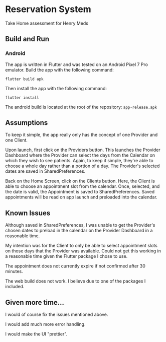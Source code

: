 # Reservation System

Take Home assessment for Henry Meds

## Build and Run
### Android
The app is written in Flutter and was tested on an Android Pixel 7 Pro emulator.
Build the app with the following command:

```flutter build apk```

Then install the app with the following command:

```flutter install```

The android build is located at the root of the repository: `app-release.apk`

## Assumptions
To keep it simple, the app really only has the concept of one Provider and
one Client.

Upon launch, first click on the Providers button. This launches the Provider
Dashboard where the Provider can select the days from the Calendar on which
they wish to see patients. Again, to keep it simple, they're able to choose
a whole day rather than a portion of a day. The Provider's selected dates are
saved in SharedPreferences.

Back on the Home Screen, click on the Clients button. Here, the Client is able
to choose an appointment slot from the calendar. Once, selected, and the date
is valid, the Appointment is saved to SharedPreferences. Saved appointments
will be read on app launch and preloaded into the calendar.

## Known Issues
Although saved in SharedPreferences, I was unable to get the Provider's chosen
dates to preload in the calendar on the Provider Dashboard in a reasonable time.

My intention was for the Client to only be able to select appointment slots on
those days that the Provider was available. Could not get this working in a
reasonable time given the Flutter package I chose to use.

The appointment does not currently expire if not confirmed after 30 minutes.

The web build does not work. I believe due to one of the packages I included.

## Given more time...
I would of course fix the issues mentioned above.

I would add much more error handling.

I would make the UI "prettier".
